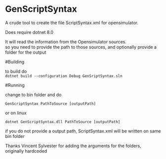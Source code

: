 # GenScriptSyntax

A crude tool to create the file ScriptSyntax.xml for opensimulator.

Does require dotnet 8.0

It will read the information from the Opensimulator sources.  
so you need to provide the path to those sources, and optionally provide a folder for the output  

#Building

to build do  
 `dotnet build --configuration Debug GenSriptSyntax.sln`

#Running

change to bin folder and do  

`GenScriptSyntax PathToSource [outputPath]`
  
or on linux  

`dotnet GenScriptSyntax.dll PathToSource [outputPath]`

if you do not provide a output path, ScriptSyntax.xml will be written on same bin folder  

Thanks Vincent Sylvester for adding the arguments for the folders, originally hardcoded
